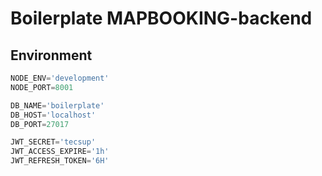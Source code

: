 # Boilerplate MAPBOOKING-backend

## Environment
```python
NODE_ENV='development'
NODE_PORT=8001

DB_NAME='boilerplate'
DB_HOST='localhost'
DB_PORT=27017

JWT_SECRET='tecsup'
JWT_ACCESS_EXPIRE='1h'
JWT_REFRESH_TOKEN='6H'
```